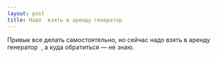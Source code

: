 ```yaml
---
layout: post 
title: Надо  взять в аренду генератор ‌ ‌ 
--- 
```

Привык все делать самостоятельно, но сейчас надо  взять в аренду генератор ‌ ‌, а куда обратиться — не знаю.